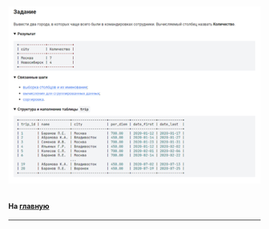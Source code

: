 

<img src="../art/1.6.4.task.png" alt="solution" >

```sql

```

#### На [главную](https://github.com/BEPb/stepik_sql#readme)

---


